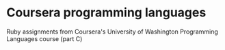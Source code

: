 # Coursera programming languages

Ruby assignments from Coursera's University of Washington Programming Languages course (part C)
